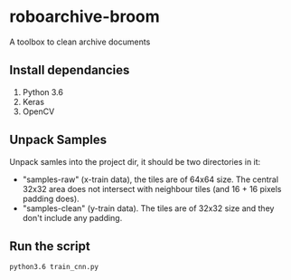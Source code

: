 # roboarchive-broom
A toolbox to clean archive documents

## Install dependancies

1. Python 3.6
2. Keras
3. OpenCV

## Unpack Samples

Unpack samles into the project dir, it should be two directories in it:

* "samples-raw" (x-train data), the tiles are of 64x64 size. The central 32x32 area does not
intersect with neighbour tiles (and 16 + 16 pixels padding does).
* "samples-clean" (y-train data). The tiles are of 32x32 size and they don't include any padding.

## Run the script

```bash
python3.6 train_cnn.py
```
